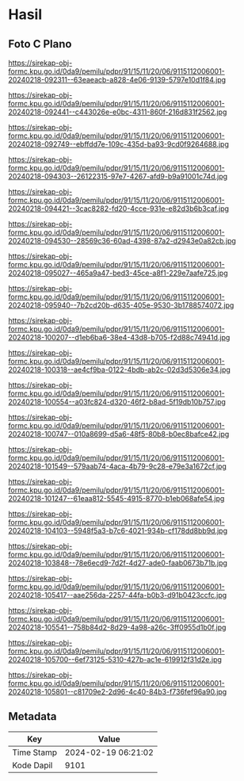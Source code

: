 # Hasil

## Foto C Plano

https://sirekap-obj-formc.kpu.go.id/0da9/pemilu/pdpr/91/15/11/20/06/9115112006001-20240218-092311--63eaeacb-a828-4e06-9139-5797e10d1f84.jpg

https://sirekap-obj-formc.kpu.go.id/0da9/pemilu/pdpr/91/15/11/20/06/9115112006001-20240218-092441--c443026e-e0bc-4311-860f-216d831f2562.jpg

https://sirekap-obj-formc.kpu.go.id/0da9/pemilu/pdpr/91/15/11/20/06/9115112006001-20240218-092749--ebffdd7e-109c-435d-ba93-9cd0f9264688.jpg

https://sirekap-obj-formc.kpu.go.id/0da9/pemilu/pdpr/91/15/11/20/06/9115112006001-20240218-094303--26122315-97e7-4267-afd9-b9a91001c74d.jpg

https://sirekap-obj-formc.kpu.go.id/0da9/pemilu/pdpr/91/15/11/20/06/9115112006001-20240218-094421--3cac8282-fd20-4cce-931e-e82d3b6b3caf.jpg

https://sirekap-obj-formc.kpu.go.id/0da9/pemilu/pdpr/91/15/11/20/06/9115112006001-20240218-094530--28569c36-60ad-4398-87a2-d2943e0a82cb.jpg

https://sirekap-obj-formc.kpu.go.id/0da9/pemilu/pdpr/91/15/11/20/06/9115112006001-20240218-095027--465a9a47-bed3-45ce-a8f1-229e7aafe725.jpg

https://sirekap-obj-formc.kpu.go.id/0da9/pemilu/pdpr/91/15/11/20/06/9115112006001-20240218-095940--7b2cd20b-d635-405e-9530-3b1788574072.jpg

https://sirekap-obj-formc.kpu.go.id/0da9/pemilu/pdpr/91/15/11/20/06/9115112006001-20240218-100207--d1eb6ba6-38e4-43d8-b705-f2d88c74941d.jpg

https://sirekap-obj-formc.kpu.go.id/0da9/pemilu/pdpr/91/15/11/20/06/9115112006001-20240218-100318--ae4cf9ba-0122-4bdb-ab2c-02d3d5306e34.jpg

https://sirekap-obj-formc.kpu.go.id/0da9/pemilu/pdpr/91/15/11/20/06/9115112006001-20240218-100554--a03fc824-d320-46f2-b8ad-5f19db10b757.jpg

https://sirekap-obj-formc.kpu.go.id/0da9/pemilu/pdpr/91/15/11/20/06/9115112006001-20240218-100747--010a8699-d5a6-48f5-80b8-b0ec8bafce42.jpg

https://sirekap-obj-formc.kpu.go.id/0da9/pemilu/pdpr/91/15/11/20/06/9115112006001-20240218-101549--579aab74-4aca-4b79-9c28-e79e3a1672cf.jpg

https://sirekap-obj-formc.kpu.go.id/0da9/pemilu/pdpr/91/15/11/20/06/9115112006001-20240218-101247--61eaa812-5545-4915-8770-b1eb068afe54.jpg

https://sirekap-obj-formc.kpu.go.id/0da9/pemilu/pdpr/91/15/11/20/06/9115112006001-20240218-104103--5948f5a3-b7c6-4021-934b-cf178dd8bb9d.jpg

https://sirekap-obj-formc.kpu.go.id/0da9/pemilu/pdpr/91/15/11/20/06/9115112006001-20240218-103848--78e6ecd9-7d2f-4d27-ade0-faab0673b71b.jpg

https://sirekap-obj-formc.kpu.go.id/0da9/pemilu/pdpr/91/15/11/20/06/9115112006001-20240218-105417--aae256da-2257-44fa-b0b3-d91b0423ccfc.jpg

https://sirekap-obj-formc.kpu.go.id/0da9/pemilu/pdpr/91/15/11/20/06/9115112006001-20240218-105541--758b84d2-8d29-4a98-a26c-3ff0955d1b0f.jpg

https://sirekap-obj-formc.kpu.go.id/0da9/pemilu/pdpr/91/15/11/20/06/9115112006001-20240218-105700--6ef73125-5310-427b-ac1e-619912f31d2e.jpg

https://sirekap-obj-formc.kpu.go.id/0da9/pemilu/pdpr/91/15/11/20/06/9115112006001-20240218-105801--c81709e2-2d96-4c40-84b3-f736fef96a90.jpg


## Metadata

| Key        | Value               |
| ---------- | ------------------- |
| Time Stamp | 2024-02-19 06:21:02 |
| Kode Dapil | 9101                |



